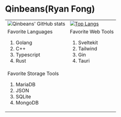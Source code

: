 # Qinbeans(Ryan Fong)

<link rel="stylesheet" href="styles.css">

|  |  |
|--|--|
|![Qinbeans' GitHub stats](https://github-readme-stats.vercel.app/api?username=Qinbeans&show_icons=true&theme=midnight-purple&bg_color=0,54007a,3f005c,3d0059,260038,1f002e,010101)|[![Top Langs](https://github-readme-stats.vercel.app/api/top-langs/?username=Qinbeans&layout=compact&theme=midnight-purple&bg_color=0,54007a,3f005c,3d0059,260038,1f002e,010101)](https://github.com/Qinbeans/Qinbeans)|
|<div class="list"><span class="fav">Favorite Languages</span><ol><li>Golang<li>C++<li>Typescript<li>Rust</ol><div>|<div class="list"><span class="fav">Favorite Web Tools</span><ol><li>Sveltekit<li>Tailwind<li>Gin<li>Tauri</ol></div>|
|<div class="list"><span class="fav">Favorite Storage Tools</span><ol><li>MariaDB<li>JSON<li>SQLite<li>MongoDB</ol></div>||
